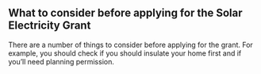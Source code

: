 ##  What to consider before applying for the Solar Electricity Grant

There are a number of things to consider before applying for the grant. For
example, you should check if you should insulate your home first and if you’ll
need planning permission.
